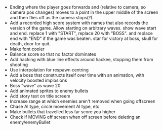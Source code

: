 - Ending where the player goes forwards and (relative to camera, so camera pos changes) moves to a point in the upper middle of the screen and then flies off as the camera stops(?).
- Add a recorded high score system with names that also records the version of the game. Allow starting on arbitrary waves. show wave start and end. replace 1 with "START", replace 20 with "BOSS". and replace end with "END" if the game was beaten. star for victory at boss, skull for death, door for quit.
- Make font cooler
- Balance score so that no factor dominates
- Add hacking with blue line effects around hackee, stopping them from shooting
- Use interpolation for respawn centring
- Add a boss that constructs itself over time with an animation, with velocity boosted implosions
- Boss "wave" as wave 20
- Add animated sprites to enemy bullets
- Add story text on title screem
- Increase range at which enemies aren't removed when going offscreen
- Chase AI type, circle movement AI type, etc
- Make bullets that travelled less far score you higher
- Check if MOVING off screen when off screen before deleting an enemy/enemyBullet
